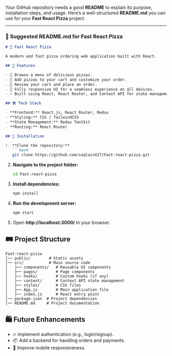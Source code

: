Your GitHub repository needs a good **README** to explain its purpose, installation steps, and usage. Here’s a well-structured **README.md** you can use for your **Fast React Pizza** project.

---

### **📌 Suggested README.md for Fast React Pizza**

```md
# 🍕 Fast React Pizza

A modern and fast pizza ordering web application built with React.

## 🚀 Features

- 🍕 Browse a menu of delicious pizzas.
- 🛒 Add pizzas to your cart and customize your order.
- 🧾 Review your cart and place an order.
- 🎨 Fully responsive UI for a seamless experience on all devices.
- ⚡ Built using React, React Router, and Context API for state management.

## 🛠️ Tech Stack

- **Frontend:** React.js, React Router, Redux
- **Styling:** CSS / TailwindCSS
- **State Management:** Redux Toolkit
- **Routing:** React Router

## 🔧 Installation

1. **Clone the repository:**
   ```bash
   git clone https://github.com/saqlainGIT/Fast-react-pizza.git
   ```
2. **Navigate to the project folder:**
   ```bash
   cd Fast-react-pizza
   ```
3. **Install dependencies:**
   ```bash
   npm install
   ```
4. **Run the development server:**
   ```bash
   npm start
   ```
5. Open **http://localhost:3000/** in your browser.

## 🛤️ Project Structure

```
Fast-react-pizza
│── public/        # Static assets
│── src/           # Main source code
│   ├── components/   # Reusable UI components
│   ├── pages/        # Page components
│   ├── hooks/        # Custom hooks (if any)
│   ├── context/      # Context API state management
│   ├── styles/       # CSS files
│   ├── App.js        # Main application file
│   ├── index.js      # React entry point
│── package.json  # Project dependencies
│── README.md     # Project documentation
```

## 🛍️ Future Enhancements

- 🔥 Implement authentication (e.g., login/signup).
- 📦 Add a backend for handling orders and payments.
- 📱 Improve mobile responsiveness.


